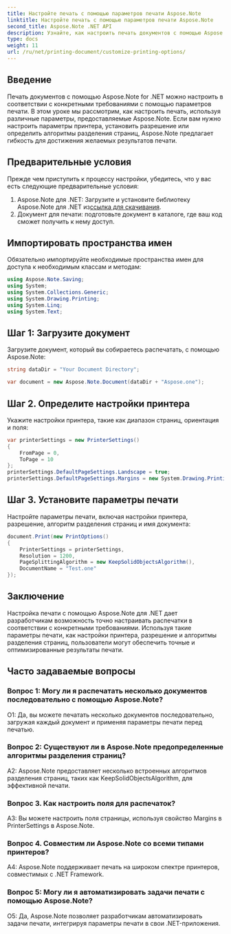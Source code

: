 ```yaml
---
title: Настройте печать с помощью параметров печати Aspose.Note
linktitle: Настройте печать с помощью параметров печати Aspose.Note
second_title: Aspose.Note .NET API
description: Узнайте, как настроить печать документов с помощью Aspose.Note для .NET. Точная настройка параметров для получения оптимальных распечаток.
type: docs
weight: 11
url: /ru/net/printing-document/customize-printing-options/
---
```

## Введение

Печать документов с помощью Aspose.Note for .NET можно настроить в соответствии с конкретными требованиями с помощью параметров печати. В этом уроке мы рассмотрим, как настроить печать, используя различные параметры, предоставляемые Aspose.Note. Если вам нужно настроить параметры принтера, установить разрешение или определить алгоритмы разделения страниц, Aspose.Note предлагает гибкость для достижения желаемых результатов печати.

## Предварительные условия

Прежде чем приступить к процессу настройки, убедитесь, что у вас есть следующие предварительные условия:

1.  Aspose.Note для .NET: Загрузите и установите библиотеку Aspose.Note для .NET из[ссылка для скачивания](https://releases.aspose.com/note/net/).
2. Документ для печати: подготовьте документ в каталоге, где ваш код сможет получить к нему доступ.

## Импортировать пространства имен

Обязательно импортируйте необходимые пространства имен для доступа к необходимым классам и методам:

```csharp
using Aspose.Note.Saving;
using System;
using System.Collections.Generic;
using System.Drawing.Printing;
using System.Linq;
using System.Text;
```

## Шаг 1: Загрузите документ

Загрузите документ, который вы собираетесь распечатать, с помощью Aspose.Note:

```csharp
string dataDir = "Your Document Directory";

var document = new Aspose.Note.Document(dataDir + "Aspose.one");

```

## Шаг 2. Определите настройки принтера

Укажите настройки принтера, такие как диапазон страниц, ориентация и поля:

```csharp
var printerSettings = new PrinterSettings()
{
    FromPage = 0,
    ToPage = 10
};
printerSettings.DefaultPageSettings.Landscape = true;
printerSettings.DefaultPageSettings.Margins = new System.Drawing.Printing.Margins(50, 50, 150, 50);
```

## Шаг 3. Установите параметры печати

Настройте параметры печати, включая настройки принтера, разрешение, алгоритм разделения страниц и имя документа:

```csharp
document.Print(new PrintOptions()
{
    PrinterSettings = printerSettings,
    Resolution = 1200,
    PageSplittingAlgorithm = new KeepSolidObjectsAlgorithm(),
    DocumentName = "Test.one"
});
```

## Заключение

Настройка печати с помощью Aspose.Note для .NET дает разработчикам возможность точно настраивать распечатки в соответствии с конкретными требованиями. Используя такие параметры печати, как настройки принтера, разрешение и алгоритмы разделения страниц, пользователи могут обеспечить точные и оптимизированные результаты печати.

## Часто задаваемые вопросы

### Вопрос 1: Могу ли я распечатать несколько документов последовательно с помощью Aspose.Note?

О1: Да, вы можете печатать несколько документов последовательно, загружая каждый документ и применяя параметры печати перед печатью.

### Вопрос 2: Существуют ли в Aspose.Note предопределенные алгоритмы разделения страниц?

A2: Aspose.Note предоставляет несколько встроенных алгоритмов разделения страниц, таких как KeepSolidObjectsAlgorithm, для эффективной печати.

### Вопрос 3. Как настроить поля для распечаток?

A3: Вы можете настроить поля страницы, используя свойство Margins в PrinterSettings в Aspose.Note.

### Вопрос 4. Совместим ли Aspose.Note со всеми типами принтеров?

A4: Aspose.Note поддерживает печать на широком спектре принтеров, совместимых с .NET Framework.

### Вопрос 5: Могу ли я автоматизировать задачи печати с помощью Aspose.Note?

О5: Да, Aspose.Note позволяет разработчикам автоматизировать задачи печати, интегрируя параметры печати в свои .NET-приложения.